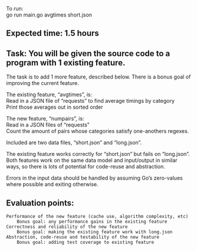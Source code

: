 To run:   
    go run main.go avgtimes short.json  

## Expected time: 1.5 hours  

## Task: You will be given the source code to a program with 1 existing feature.  

  The task is to add 1 more feature, described below. There is a bonus goal of improving the current feature.  

  The existing feature, “avgtimes”, is:  
    Read in a JSON file of “requests” to find average timings by category  
    Print those averages out in sorted order  

  The new feature, “numpairs”, is:  
    Read in a JSON files of “requests”  
    Count the amount of pairs whose categories satisfy one-anothers regexes.  

  Included are two data files, “short.json” and “long.json”.   

  The existing feature works correctly for “short.json” but fails on “long.json”. Both features work on the same data model and input/output in similar ways, so there is lots of potential for code-reuse and abstraction.  

  Errors in the input data should be handled by assuming Go’s zero-values where possible and exiting otherwise.  

## Evaluation points:  
    Performance of the new feature (cache use, algorithm complexity, etc)  
        Bonus goal: any performance gains in the existing feature  
    Correctness and reliability of the new feature  
        Bonus goal: making the existing feature work with long.json   
    Abstraction, code-reuse and testability of the new feature  
        Bonus goal: adding test coverage to existing feature  